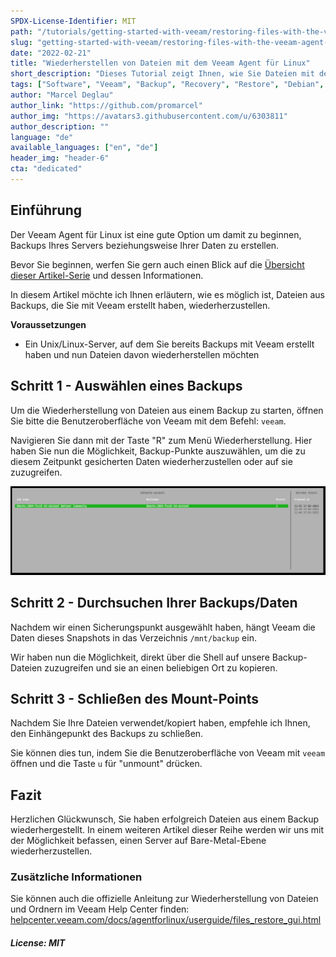 ```yaml
---
SPDX-License-Identifier: MIT
path: "/tutorials/getting-started-with-veeam/restoring-files-with-the-veeam-agent-for-linux/de"
slug: "getting-started-with-veeam/restoring-files-with-the-veeam-agent-for-linux"
date: "2022-02-21"
title: "Wiederherstellen von Dateien mit dem Veeam Agent für Linux"
short_description: "Dieses Tutorial zeigt Ihnen, wie Sie Dateien mit dem Veeam Agent für Linux wiederherstellen."
tags: ["Software", "Veeam", "Backup", "Recovery", "Restore", "Debian", "Ubuntu", "Linux", "Tools"]
author: "Marcel Deglau"
author_link: "https://github.com/promarcel"
author_img: "https://avatars3.githubusercontent.com/u/6303811"
author_description: ""
language: "de"
available_languages: ["en", "de"]
header_img: "header-6"
cta: "dedicated"
---
```


## Einführung

Der Veeam Agent für Linux ist eine gute Option um damit zu beginnen, Backups Ihres Servers beziehungsweise Ihrer Daten zu erstellen.

Bevor Sie beginnen, werfen Sie gern auch einen Blick auf die [Übersicht dieser Artikel-Serie](/tutorials/getting-started-with-veeam/de) und dessen Informationen.

In diesem Artikel möchte ich Ihnen erläutern, wie es möglich ist, Dateien aus Backups, die Sie mit Veeam erstellt haben, wiederherzustellen.

**Voraussetzungen**

* Ein Unix/Linux-Server, auf dem Sie bereits Backups mit Veeam erstellt haben und nun Dateien davon wiederherstellen möchten

## Schritt 1 - Auswählen eines Backups

Um die Wiederherstellung von Dateien aus einem Backup zu starten, öffnen Sie bitte die Benutzeroberfläche von Veeam mit dem Befehl: `veeam`.

Navigieren Sie dann mit der Taste "R" zum Menü Wiederherstellung. Hier haben Sie nun die Möglichkeit, Backup-Punkte auszuwählen, um die zu diesem Zeitpunkt gesicherten Daten wiederherzustellen oder auf sie zuzugreifen.

![Wiederherstellungsübersicht](images/13-restore-overview.png)

## Schritt 2 - Durchsuchen Ihrer Backups/Daten

Nachdem wir einen Sicherungspunkt ausgewählt haben, hängt Veeam die Daten dieses Snapshots in das Verzeichnis `/mnt/backup` ein.

Wir haben nun die Möglichkeit, direkt über die Shell auf unsere Backup-Dateien zuzugreifen und sie an einen beliebigen Ort zu kopieren.

## Schritt 3 - Schließen des Mount-Points

Nachdem Sie Ihre Dateien verwendet/kopiert haben, empfehle ich Ihnen, den Einhängepunkt des Backups zu schließen.

Sie können dies tun, indem Sie die Benutzeroberfläche von Veeam mit `veeam` öffnen und die Taste `u` für "unmount" drücken. 

## Fazit

Herzlichen Glückwunsch, Sie haben erfolgreich Dateien aus einem Backup wiederhergestellt. In einem weiteren Artikel dieser Reihe werden wir uns mit der Möglichkeit befassen, einen Server auf Bare-Metal-Ebene wiederherzustellen.

### Zusätzliche Informationen

Sie können auch die offizielle Anleitung zur Wiederherstellung von Dateien und Ordnern im Veeam Help Center finden: [helpcenter.veeam.com/docs/agentforlinux/userguide/files_restore_gui.html](https://helpcenter.veeam.com/docs/agentforlinux/userguide/files_restore_gui.html?ver=50)

##### License: MIT

<!--

Contributor's Certificate of Origin

By making a contribution to this project, I certify that:

(a) The contribution was created in whole or in part by me and I have
    the right to submit it under the license indicated in the file; or

(b) The contribution is based upon previous work that, to the best of my
    knowledge, is covered under an appropriate license and I have the
    right under that license to submit that work with modifications,
    whether created in whole or in part by me, under the same license
    (unless I am permitted to submit under a different license), as
    indicated in the file; or

(c) The contribution was provided directly to me by some other person
    who certified (a), (b) or (c) and I have not modified it.

(d) I understand and agree that this project and the contribution are
    public and that a record of the contribution (including all personal
    information I submit with it, including my sign-off) is maintained
    indefinitely and may be redistributed consistent with this project
    or the license(s) involved.

Signed-off-by: Marcel Deglau <marcel.deglau@hetzner.com>

-->

